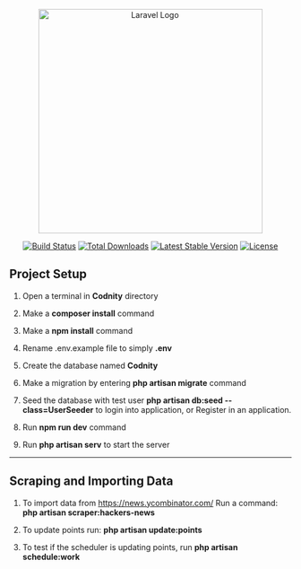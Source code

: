 <p align="center"><a href="https://laravel.com" target="_blank"><img src="https://raw.githubusercontent.com/laravel/art/master/logo-lockup/5%20SVG/2%20CMYK/1%20Full%20Color/laravel-logolockup-cmyk-red.svg" width="400" alt="Laravel Logo"></a></p>

<p align="center">
<a href="https://github.com/laravel/framework/actions"><img src="https://github.com/laravel/framework/workflows/tests/badge.svg" alt="Build Status"></a>
<a href="https://packagist.org/packages/laravel/framework"><img src="https://img.shields.io/packagist/dt/laravel/framework" alt="Total Downloads"></a>
<a href="https://packagist.org/packages/laravel/framework"><img src="https://img.shields.io/packagist/v/laravel/framework" alt="Latest Stable Version"></a>
<a href="https://packagist.org/packages/laravel/framework"><img src="https://img.shields.io/packagist/l/laravel/framework" alt="License"></a>
</p>

## Project Setup

1. Open a terminal in <b>Codnity</b> directory

2. Make a <b>composer install</b> command 

3. Make a <b>npm install</b> command 

4. Rename .env.example file to simply <b>.env</b>

5. Create the database named <b>Codnity</b>

5. Make a migration by entering <b>php artisan migrate</b> command

6. Seed the database with test user <b>php artisan db:seed --class=UserSeeder</b> to login into     application, or Register in an application.

7. Run <b>npm run dev</b> command

8. Run <b>php artisan serv</b> to start the server

_______________________
## Scraping and Importing Data

1. To import data from https://news.ycombinator.com/  Run a command: <b>php artisan scraper:hackers-news</b>

2. To update points run: <b>php artisan update:points</b>

3. To test if the scheduler is updating points, run <b>php artisan schedule:work</b>
